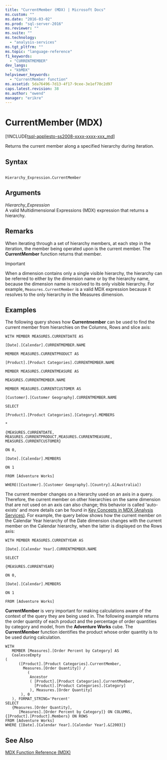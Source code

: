 ```yaml
---
title: "CurrentMember (MDX) | Microsoft Docs"
ms.custom: ""
ms.date: "2016-03-02"
ms.prod: "sql-server-2016"
ms.reviewer: ""
ms.suite: ""
ms.technology: 
  - "analysis-services"
ms.tgt_pltfrm: ""
ms.topic: "language-reference"
f1_keywords: 
  - "CURRENTMEMBER"
dev_langs: 
  - "kbMDX"
helpviewer_keywords: 
  - "CurrentMember function"
ms.assetid: 5da76496-7d13-4f17-9cee-3e1ef70c2d97
caps.latest.revision: 38
ms.author: "owend"
manager: "erikre"
---
```

# CurrentMember (MDX)
[!INCLUDE[tsql-appliesto-ss2008-xxxx-xxxx-xxx_md](../a9retired/includes/tsql-appliesto-ss2008-xxxx-xxxx-xxx-md.md)]

  Returns the current member along a specified hierarchy during iteration.  
  
## Syntax  
  
```  
  
Hierarchy_Expression.CurrentMember  
```  
  
## Arguments  
 *Hierarchy_Expression*  
 A valid Multidimensional Expressions (MDX) expression that returns a hierarchy.  
  
## Remarks  
 When iterating through a set of hierarchy members, at each step in the iteration, the member being operated upon is the current member. The **CurrentMember** function returns that member.  
  
> [!IMPORTANT]  
>  When a dimension contains only a single visible hierarchy, the hierarchy can be referred to either by the dimension name or by the hierarchy name, because the dimension name is resolved to its only visible hierarchy. For example, `Measures.CurrentMember` is a valid MDX expression because it resolves to the only hierarchy in the Measures dimension.  
  
## Examples  
 The following query shows how **Currentmember** can be used to find the current member from hierarchies on the Columns, Rows and slice axis:  
  
 `WITH MEMBER MEASURES.CURRENTDATE AS`  
  
 `[Date].[Calendar].CURRENTMEMBER.NAME`  
  
 `MEMBER MEASURES.CURRENTPRODUCT AS`  
  
 `[Product].[Product Categories].CURRENTMEMBER.NAME`  
  
 `MEMBER MEASURES.CURRENTMEASURE AS`  
  
 `MEASURES.CURRENTMEMBER.NAME`  
  
 `MEMBER MEASURES.CURRENTCUSTOMER AS`  
  
 `[Customer].[Customer Geography].CURRENTMEMBER.NAME`  
  
 `SELECT`  
  
 `[Product].[Product Categories].[Category].MEMBERS`  
  
 `*`  
  
 `{MEASURES.CURRENTDATE, MEASURES.CURRENTPRODUCT,MEASURES.CURRENTMEASURE, MEASURES.CURRENTCUSTOMER}`  
  
 `ON 0,`  
  
 `[Date].[Calendar].MEMBERS`  
  
 `ON 1`  
  
 `FROM [Adventure Works]`  
  
 `WHERE([Customer].[Customer Geography].[Country].&[Australia])`  
  
 The current member changes on a hierarchy used on an axis in a query. Therefore, the current member on other hierarchies on the same dimension that are not used on an axis can also change; this behavior is called 'auto-exists' and more details can be found in [Key Concepts in MDX &#40;Analysis Services&#41;](../analysis-services/multidimensional-models/mdx/key-concepts-in-mdx-analysis-services.md). For example, the query below shows how the current member on the Calendar Year hierarchy of the Date dimension changes with the current member on the Calendar hierarchy, when the latter is displayed on the Rows axis:  
  
 `WITH MEMBER MEASURES.CURRENTYEAR AS`  
  
 `[Date].[Calendar Year].CURRENTMEMBER.NAME`  
  
 `SELECT`  
  
 `{MEASURES.CURRENTYEAR}`  
  
 `ON 0,`  
  
 `[Date].[Calendar].MEMBERS`  
  
 `ON 1`  
  
 `FROM [Adventure Works]`  
  
 **CurrentMember** is very important for making calculations aware of the context of the query they are being used in. The following example returns the order quantity of each product and the percentage of order quantities by category and model, from the **Adventure Works** cube. The **CurrentMember** function identifies the product whose order quantity is to be used during calculation.  
  
```  
WITH   
   MEMBER [Measures].[Order Percent by Category] AS  
   CoalesceEmpty  
(   
      ([Product].[Product Categories].CurrentMember,  
        Measures.[Order Quantity]) /   
          (  
           Ancestor  
           ( [Product].[Product Categories].CurrentMember,   
             [Product].[Product Categories].[Category]  
           ), Measures.[Order Quantity]  
       ), 0  
   ), FORMAT_STRING='Percent'  
SELECT   
   {Measures.[Order Quantity],  
      [Measures].[Order Percent by Category]} ON COLUMNS,  
{[Product].[Product].Members} ON ROWS  
FROM [Adventure Works]  
WHERE {[Date].[Calendar Year].[Calendar Year].&[2003]}  
```  
  
## See Also  
 [MDX Function Reference &#40;MDX&#41;](../mdx/mdx-function-reference-mdx.md)  
  
  